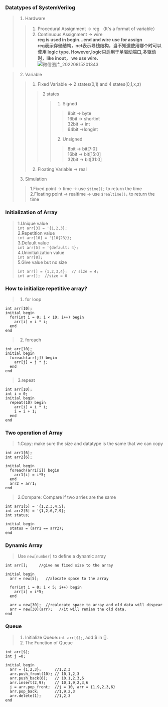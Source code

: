 ### Datatypes of SystemVerilog
>1. Hardware  
>>1. Procedural Assignment -> reg  （It's a format of variable）
>>2. Continuous Assignment -> wire  
**reg is used in begin...end and wire use for assign**  
**reg表示存储结构，net表示导线结构，当不知道使用哪个时可以使用 logic type. However,logic只适用于单驱动端口,多驱动时，like inout， we use wire.**  
![微信图片_20220815201343](https://user-images.githubusercontent.com/96273504/185232215-08824020-d419-475c-99b1-ba1f9004b594.jpg)

>2. Variable
>>1. Fixed Variable -> 2 states(0,1) and 4 states(0,1,x,z)
>>>2 states
>>>>1. Signed
>>>>> 8bit -> byte  
>>>>> 16bit -> shortint  
>>>>> 32bit -> int  
>>>>> 64bit ->longint  
>>>>2. Unsigned
>>>>> 8bit -> bit[7:0]  
>>>>> 16bit -> bit[15:0]  
>>>>> 32bit -> bit[31:0]
>>2. Floating Variable -> real
>3. Simulation
>>1.Fixed point -> time -> use `$time();` to return the time  
>>2.Floating point -> realtime -> use `$realtime();` to return the time

### Initialization of Array
>1.Unique value  
>```int arr[3] = '{1,2,3};```  
>2.Repetition value  
>```int arr[10] = '{10{23}}; ```  
>3.Default value  
>```int arr[5] = '{default: 4};```  
>4.Uninitialization value  
>```int arr[8];```  
>5.Give value but no size  
>```
>int arr[] = {1,2,3,4};  // size = 4;
>int arr[];  //size = 0
>```

### How to initialize repetitive array?
>1. for loop
```
int arr[10];
initial begin
  for(int i = 0; i < 10; i++) begin
    arr[i] = i * i;
  end
end
```
>2. foreach
```
int arr[10];
initial begin
  foreach(arr[j]) begin
    arr[j] = j * j;
  end
end
```
>3.repeat
```
int arr[10];
int i = 0;
initial begin
  repeat(10) begin
    arr[i] = i * i;
    i = i + 1;
  end
end
```

### Two operation of Array
>1.Copy: make sure the size and datatype is the same that we can copy
```
int arr1[6];
int arr2[6];

initial begin
  foreach(arr1[i]) begin
    arr1[i] = i*5;
  end
  arr2 = arr1;
end
```

>2.Compare: Compare if two arries are the same 
```
int arr1[5] = '{1,2,3,4,5};
int arr2[5] = '{1,2,6,7,9};
int status;

initial begin
  status = (arr1 == arr2);
end
```

### Dynamic Array
>Use `new[number]` to define a dynamic array
```
int arr[];     //give no fixed size to the array

initial begin
  arr = new[5];   //alocate space to the array
  
  for(int i = 0; i < 5; i++) begin
    arr[i] = i*5;
  end
  
  arr = new[30];  //realocate space to array and old data will dispear
  arr = new[30](arr);   //it will remian the old data.
end
```

### Queue
>1. Initialize Queue:`int arr[$];`, add $ in [].  
>2. The Function of Queue
```
int arr[$];
int j =0;

initial begin
  arr = {1,2,3};      //1,2,3
  arr.push_front(10); // 10,1,2,3
  arr.push_back(6);   // 10,1,2,3,6
  arr.insert(2,9);    // 10,1,9,2,3,6
  j = arr.pop_front;  //j = 10, arr = {1,9,2,3,6}
  arr.pop_back;       //1,9,2,3
  arr.delete(1);      //1,2,3
end
```
